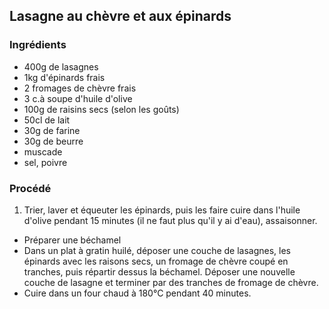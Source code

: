 ## Lasagne au chèvre et aux épinards

### Ingrédients

* 400g de lasagnes
* 1kg d'épinards frais
* 2 fromages de chèvre frais
* 3 c.à soupe d'huile d'olive
* 100g de raisins secs (selon les goûts)
* 50cl de lait
* 30g de farine
* 30g de beurre
* muscade
* sel, poivre

### Procédé

1. Trier, laver et équeuter les épinards, puis les faire cuire dans l'huile d'olive pendant 15 minutes (il ne faut plus qu'il y ai d'eau), assaisonner.
- Préparer une béchamel
- Dans un plat à gratin huilé, déposer une couche de lasagnes, les épinards avec les raisons secs, un fromage de chèvre coupé en tranches, puis répartir dessus la béchamel. Déposer une nouvelle couche de lasagne et terminer par des tranches de fromage de chèvre.
- Cuire dans un four chaud à 180°C pendant 40 minutes.
